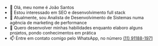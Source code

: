 - 👋 Olá, meu nome é João Santos
- 👀 Estou interessado em SEO e desenvolvimento full stack
- 🌱 Atualmente, sou Analista de Desenvolvimento de Sistemas numa agência de marketing de performance
- 💞️ Quero desenvolver minhas habilidades enquanto elaboro alguns projetos, pondo conhecimentos em prática
- 📫 Entre em contato comigo pelo WhatsApp, no número <a href="https://wa.me/5511911881971">(11) 91188-1971</a>

<!---
TitoButkus/TitoButkus is a ✨ special ✨ repository because its `README.md` (this file) appears on your GitHub profile.
You can click the Preview link to take a look at your changes.
--->
